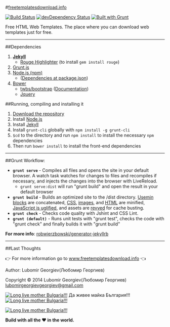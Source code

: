 #[freetemplatesdownload.info](http://freetemplatesdownload.info/) 

[![Build Status](https://travis-ci.org/LubomirGeorgiev/freetemplatesdownload.info.svg?branch=master)](https://travis-ci.org/LubomirGeorgiev/freetemplatesdownload.info)   [![devDependency Status](https://david-dm.org/LubomirGeorgiev/freetemplatesdownload.info/dev-status.svg)](https://david-dm.org/LubomirGeorgiev/freetemplatesdownload.info#info=devDependencies)   [![Built with Grunt](https://cdn.gruntjs.com/builtwith.png)](http://gruntjs.com/)

Free HTML Web Templates. The place where you can download web templates just for free.
___

##Dependencies
1. [**Jekyll**](www.jekyllrb.com)
    * [Rouge Highlighter](https://github.com/jneen/rouge) (to install `gem install rouge`)
2. [Grunt.js](www.gruntjs.com)
3. [Node.js (npm)](www.nodejs.org)
    * ([Dependencies at package.json](https://github.com/LubomirGeorgiev/freetemplatesdownload.info/blob/master/package.json))
4. [Bower](http://bower.io/)
    * [twbs/bootstrap](https://github.com/twbs/bootstrap) ([Documentation](http://getbootstrap.com))
    *  [Jquery](http://jquery.com/)

##Running, compiling and installing it

1.  [Download the repository](https://github.com/LubomirGeorgiev/freetemplatesdownload.info/archive/master.zip)
2.  Install [Node.js](www.nodejs.org)
3.  Install [Jekyll](http://jekyllrb.com/)
4.  Install `grunt-cli` globally with `npm install -g grunt-cli`
5.  `$cd` to the directory and run `npm install` to install the necessary `npm` dependencies
6.  Then run `bower install` to install the front-end dependencies

___
##Grunt Workflow:

-   **`grunt serve`** - Compiles all files and opens the site in your default browser. A watch task watches for changes to files and recompiles if necessary, and injects the changes into the browser with LiveReload.
    - `grunt serve:dist` will run "grunt build" and open the result in your default browser
-   **`grunt build`** - Builds an optimized site to the /dist directory. [Usemin blocks](https://github.com/yeoman/grunt-usemin#the-useminprepare-task) are concatenated, [CSS](https://github.com/gruntjs/grunt-contrib-cssmin), [images](https://github.com/gruntjs/grunt-contrib-imagemin), and [HTML](https://github.com/gruntjs/grunt-contrib-htmlmin) are minified, [JavaScript is uglified](https://github.com/gruntjs/grunt-contrib-uglify), and assets are [revved](https://github.com/yeoman/grunt-filerev) for cache busting.
-   **`grunt check`** - Checks code quality with Jshint and CSS Lint.
-   **`grunt (default)`** - Runs unit tests with "grunt test", checks the code with "grunt check" and finally builds it with "grunt build"

**For more info**: [robwierzbowski/generator-jekyllrb](https://github.com/robwierzbowski/generator-jekyllrb)


___
##Last Thoughts

:point_right: For more information go to www.freetemplatesdownload.info :point_left:

Author: Lubomir Georgiev(Любомир Георгиев)

Copyright :copyright: 2014 Lubomir Georgiev(Любомир Георгиев) lubomirgeorgievgeorgiev@gmail.com

[![Long live mother Bulgaria!!!](http://upload.wikimedia.org/wikipedia/commons/2/29/Icons-flag-bg.png)](http://en.wikipedia.org/wiki/Bulgaria)  Да живее майка България!!!  [![Long live mother Bulgaria!!!](http://upload.wikimedia.org/wikipedia/commons/2/29/Icons-flag-bg.png)](http://en.wikipedia.org/wiki/Bulgaria)

[![Long live mother Bulgaria!!!](http://upload.wikimedia.org/wikipedia/commons/thumb/2/24/Coat_of_arms_of_Bulgaria.svg/300px-Coat_of_arms_of_Bulgaria.svg.png)](http://en.wikipedia.org/wiki/Bulgaria)

**Build with all the :heart: in the world.**
